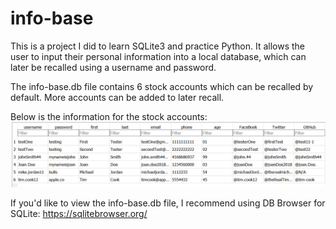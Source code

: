 # info-base
This is a project I did to learn SQLite3 and practice Python. It allows the user to input their personal information into a local database, which can later be recalled using a username and password.



The info-base.db file contains 6 stock accounts which can be recalled by default. More accounts can be added to later recall.

Below is the information for the stock accounts:
![alt text](https://github.com/karmdesai/info-base/blob/master/.idea/stock-accounts.png)

If you'd like to view the info-base.db file, I recommend using DB Browser for SQLite: https://sqlitebrowser.org/
